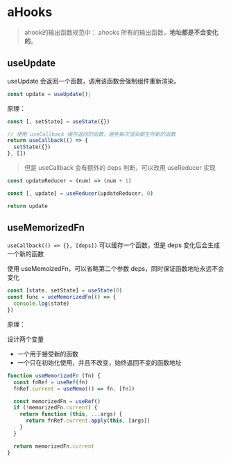 # aHooks

> ahook的输出函数规范中： ahooks 所有的输出函数，**地址都是不会变化的**。

## useUpdate

useUpdate 会返回一个函数，调用该函数会强制组件重新渲染。
```js
const update = useUpdate();
```

原理：
```js
const [, setState] = useState({})

// 使用 useCallback 缓存返回的函数，避免每次渲染都生存新的函数
return useCallback(() => {
  setState({})
}, [])
```

> 但是 useCallback 会有额外的 deps 判断，可以改用 useReducer 实现

```js
const updateReducer = (num) => (num + 1)

const [, update] = useReducer(updateReducer, 0)

return update
```


## useMemorizedFn

`useCallback(() => {}, [deps])` 可以缓存一个函数，但是 deps 变化后会生成一个新的函数

使用 useMemoizedFn，可以省略第二个参数 deps，同时保证函数地址永远不会变化

```js
const [state, setState] = useState(0)
const func = useMemorizedFn(() => {
  console.log(state)
})
```

原理：

设计两个变量
- 一个用于接受新的函数
- 一个只在初始化使用，并且不改变，始终返回不变的函数地址

```js
function useMemorizedFn (fn) {
  const fnRef = useRef(fn)
  fnRef.current = useMemo(() => fn, [fn])

  const memorizedFn = useRef()
  if (!memorizedFn.current) {
    return function (this, ...args) {
      return fnRef.current.apply(this, [args])
    }
  }

  return memorizedFn.current
}
```




















